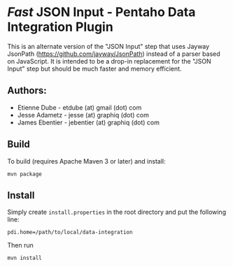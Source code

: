 # _Fast_ JSON Input - Pentaho Data Integration Plugin

This is an alternate version of the "JSON Input" step that uses Jayway JsonPath
(https://github.com/jayway/JsonPath) instead of a parser based on JavaScript. It
is intended to be a drop-in replacement for the "JSON Input" step but should
be much faster and memory efficient.

## Authors:
- Etienne Dube - etdube (at) gmail (dot) com
- Jesse Adametz - jesse (at) graphiq (dot) com
- James Ebentier - jebentier (at) graphiq (dot) com

## Build
To build (requires Apache Maven 3 or later) and install:

```shell
mvn package
```

## Install
Simply create `install.properties` in the root directory and put the following line:
```
pdi.home=/path/to/local/data-integration
```
Then run
```shell
mvn install
```